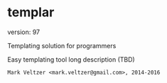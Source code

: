 templar
=======

version: 97

Templating solution for programmers

Easy templating tool long description (TBD)

	Mark Veltzer <mark.veltzer@gmail.com>, 2014-2016
